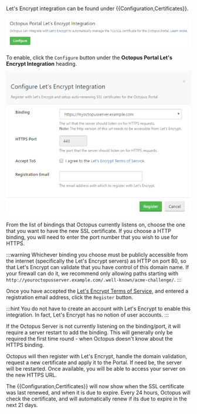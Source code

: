 Let's Encrypt integration can be found under {{Configuration,Certificates}}.

![](lets-encrypt.png "width=758")

To enable, click the `Configure` button under the **Octopus Portal Let's Encrypt Integration** heading.

![](lets-encrypt-dialog.png "width=614")

From the list of bindings that Octopus currently listens on, choose the one that you want to have the new SSL certificate. If you choose a HTTP binding, you will need to enter the port number that you wish to use for HTTPS.

:::warning
Whichever binding you choose must be publicly accessible from the internet (specifically the Let's Encrypt servers) as HTTP on port 80, so that Let's Encrypt can validate that you have control of this domain name. If your firewall can do it, we recommend only allowing paths starting with `http://youroctopusserver.example.com/.well-known/acme-challenge/`.
:::

Once you have accepted the [Let's Encrypt Terms of Service](https://g.octopushq.com/LetsEncryptTermsOfService), and entered a registration email address, click the `Register` button.

:::hint
You do not have to create an account with Let's Encrypt to enable this integration. In fact, Let's Encrypt has no notion of user accounts.
:::

If the Octopus Server is not currently listening on the binding/port, it will require a server restart to add the binding. This will generally only be required the first time round - when Octopus doesn't know about the HTTPS binding.

Octopus will then register with Let's Encrypt, handle the domain validation, request a new certificate and apply it to the Portal. If need be, the server will be restarted. Once available, you will be able to access your server on the new HTTPS URL.

The {{Configuration,Certificates}} will now show when the SSL certificate was last renewed, and when it is due to expire. Every 24 hours, Octopus will check the certificate, and will automatically renew if its due to expire in the next 21 days.
